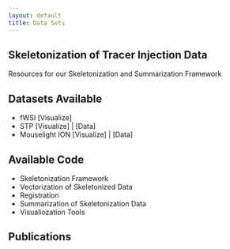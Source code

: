 ```yaml
---
layout: default
title: Data Sets
---
```


## Skeletonization of Tracer Injection Data
Resources for our Skeletonization and Summarization Framework

## Datasets Available
- fWSI [Visualize]
- STP [Visualize] | [Data]
- Mouselight ION [Visualize] | [Data]

## Available Code
- Skeletonization Framework
- Vectorization of Skeletonized Data
- Registration
- Summarization of Skeletonization Data
- Visualiozation Tools

## Publications 
